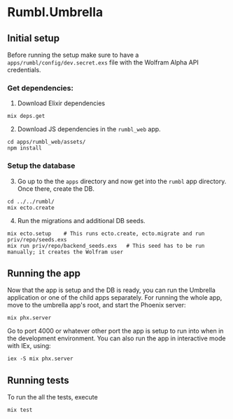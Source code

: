 # Rumbl.Umbrella

## Initial setup
Before running the setup make sure to have a `apps/rumbl/config/dev.secret.exs` file with the Wolfram Alpha API
credentials.

### Get dependencies:
1. Download Elixir dependencies
```
mix deps.get
```
2. Download JS dependencies in the `rumbl_web` app.
```
cd apps/rumbl_web/assets/
npm install
```

### Setup the database
3. Go up to the the `apps` directory and now get into the `rumbl` app directory. Once there, create the DB.
```
cd ../../rumbl/
mix ecto.create
```
4. Run the migrations and additional DB seeds.
```
mix ecto.setup    # This runs ecto.create, ecto.migrate and run priv/repo/seeds.exs
mix run priv/repo/backend_seeds.exs   # This seed has to be run manually; it creates the Wolfram user
```


## Running the app
Now that the app is setup and the DB is ready, you can run the Umbrella application or one of the child apps separately.
For running the whole app, move to the umbrella app's root, and start the Phoenix server:
```
mix phx.server
```
Go to port 4000 or whatever other port the app is setup to run into when in the development environment.
You can also run the app in interactive mode with IEx, using:
```
iex -S mix phx.server
```


## Running tests
To run the all the tests, execute
```
mix test
```